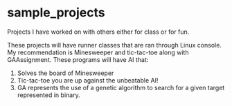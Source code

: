 # sample_projects
Projects I have worked on with others either for class or for fun.

These projects will have runner classes that are ran through Linux console.
My recommendation is Minesweeper and tic-tac-toe along with GAAssignment. These programs will have AI that:
1. Solves the board of Minesweeper
2. Tic-tac-toe you are up against the unbeatable AI!
3. GA represents the use of a genetic algorithm to search for a given target represented in binary. 
